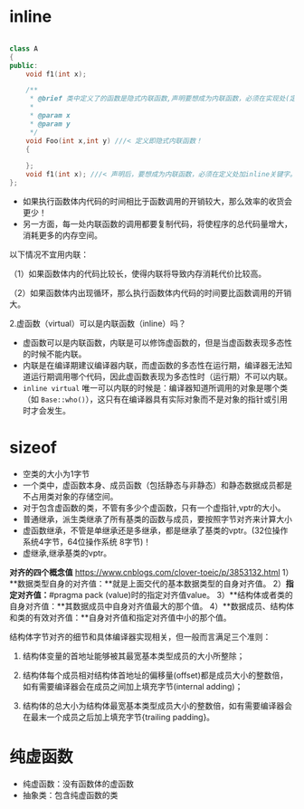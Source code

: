 # inline

```c++

class A
{
public:
    void f1(int x); 

    /**
     * @brief 类中定义了的函数是隐式内联函数,声明要想成为内联函数，必须在实现处(定义处)加inline关键字。
     *
     * @param x
     * @param y
     */
    void Foo(int x,int y) ///< 定义即隐式内联函数！
    {
    
    };
    void f1(int x); ///< 声明后，要想成为内联函数，必须在定义处加inline关键字。  
};

```

- 如果执行函数体内代码的时间相比于函数调用的开销较大，那么效率的收货会更少！
- 另一方面，每一处内联函数的调用都要复制代码，将使程序的总代码量增大，消耗更多的内存空间。

以下情况不宜用内联：

（1）如果函数体内的代码比较长，使得内联将导致内存消耗代价比较高。

（2）如果函数体内出现循环，那么执行函数体内代码的时间要比函数调用的开销大。

2.虚函数（virtual）可以是内联函数（inline）吗？

- 虚函数可以是内联函数，内联是可以修饰虚函数的，但是当虚函数表现多态性的时候不能内联。
- 内联是在编译期建议编译器内联，而虚函数的多态性在运行期，编译器无法知道运行期调用哪个代码，因此虚函数表现为多态性时（运行期）不可以内联。
- `inline virtual` 唯一可以内联的时候是：编译器知道所调用的对象是哪个类（如 `Base::who()`），这只有在编译器具有实际对象而不是对象的指针或引用时才会发生。

# sizeof

- 空类的大小为1字节
- 一个类中，虚函数本身、成员函数（包括静态与非静态）和静态数据成员都是不占用类对象的存储空间。
- 对于包含虚函数的类，不管有多少个虚函数，只有一个虚指针,vptr的大小。
- 普通继承，派生类继承了所有基类的函数与成员，要按照字节对齐来计算大小
- 虚函数继承，不管是单继承还是多继承，都是继承了基类的vptr。(32位操作系统4字节，64位操作系统 8字节)！
- 虚继承,继承基类的vptr。

**对齐的四个概念值** https://www.cnblogs.com/clover-toeic/p/3853132.html
1）**数据类型自身的对齐值：**就是上面交代的基本数据类型的自身对齐值。
2）**指定对齐值：**#pragma pack (value)时的指定对齐值value。 
3）**结构体或者类的自身对齐值：**其数据成员中自身对齐值最大的那个值。 
4）**数据成员、结构体和类的有效对齐值：**自身对齐值和指定对齐值中小的那个值。

   结构体字节对齐的细节和具体编译器实现相关，但一般而言满足三个准则：

   1) 结构体变量的首地址能够被其最宽基本类型成员的大小所整除；

   2) 结构体每个成员相对结构体首地址的偏移量(offset)都是成员大小的整数倍，如有需要编译器会在成员之间加上填充字节(internal adding)；

   3) 结构体的总大小为结构体最宽基本类型成员大小的整数倍，如有需要编译器会在最末一个成员之后加上填充字节{trailing padding}。

# 纯虚函数

- 纯虚函数：没有函数体的虚函数
- 抽象类：包含纯虚函数的类